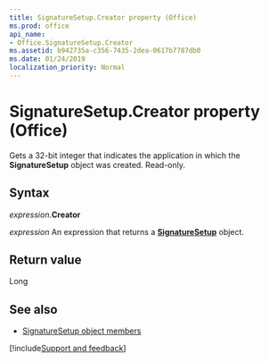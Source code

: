 ```yaml
---
title: SignatureSetup.Creator property (Office)
ms.prod: office
api_name:
- Office.SignatureSetup.Creator
ms.assetid: b942735a-c356-7435-2dea-0617b7787db0
ms.date: 01/24/2019
localization_priority: Normal
---
```



# SignatureSetup.Creator property (Office)

Gets a 32-bit integer that indicates the application in which the **SignatureSetup** object was created. Read-only.


## Syntax

_expression_.**Creator**

_expression_ An expression that returns a **[SignatureSetup](Office.SignatureSetup.md)** object.


## Return value

Long


## See also

- [SignatureSetup object members](overview/Library-Reference/signaturesetup-members-office.md)



[!include[Support and feedback](~/includes/feedback-boilerplate.md)]